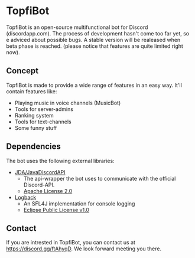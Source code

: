 # TopfiBot
TopfiBot is an open-source multifunctional bot for Discord (discordapp.com). The process of development hasn't come too far yet, 
so e adviced about possible bugs. A stable version will be realeased when beta phase is reached. (please notice that features are quite limited right now).
## Concept
TopfiBot is made to provide a wide range of features in an easy way. 
It'll contain features like:
- Playing music in voice channels (MusicBot)
- Tools for server-admins
- Ranking system
- Tools for text-channels
- Some funny stuff
## Dependencies
The bot uses the following external libraries:
- [JDA/JavaDiscordAPI](https://github.com/DV8FromTheWorld/JDA)
    - The api-wrapper the bot uses to communicate with the official Discord-API. 
    - [Apache License 2.0](https://www.apache.org/licenses/LICENSE-2.0)
- [Logback](https://github.com/qos-ch/logback)
    - An SFL4J implementation for console logging
    - [Eclipse Public License v1.0](https://www.eclipse.org/legal/epl-v10.html)
## Contact
If you are intrested in TopfiBot, you can contact us at https://discord.gg/ftAhyqD. We look forward meeting you there.
